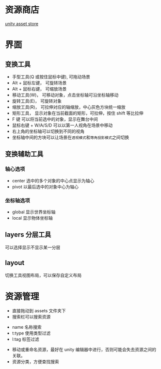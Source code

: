 
# 资源商店
[unity asset store](https://www.assetstore.unity3d.com/)

# 界面
## 变换工具
+ 手型工具(Q 或按住鼠标中键), 可拖动场景
+ Alt + 鼠标左键， 可旋转场景
+ Alt + 鼠标右键， 可缩放场景
+ 移动工具(W)， 可移动对象，点击坐标轴可沿坐标轴移动
+ 旋转工具(E)， 可旋转对象
+ 缩放工具(R)， 可拉伸对应的轴缩放，中心灰色方块统一缩放
+ 矩形工具， 显示对象在当前截面的矩形，可拉伸，按住 shift 等比拉伸
+ F 键 可以将当前选中的对象，显示在舞台中间
+ 鼠标右键 + W/A/S/D 可以以第一人视角在场景中移动
+ 右上角的坐标轴可以切换到不同的视角
+ 坐标轴中间的方块可以让场景在`透视模式`和`等角投影模式`之间切换
## 变换辅助工具
### 轴心选项
+ center 选中的多个对象的中心点显示为轴心
+ pivot 以最后选中的对象中心为轴心
### 坐标轴选项
+ global 显示世界坐标轴
+ local 显示物体坐标轴
## layers 分层工具
可以选择显示不显示某一分层
## layout
切换工具视图布局，可以保存自定义布局

# 资源管理
+ 直接拖动到 assets 文件夹下
+ 搜索栏可以搜索资源
- name 名称搜索
- t:type 使用类型过滤
- l:tag 标签过滤
+ 移动或重命名资源，最好在 unity 编辑器中进行，否则可能会失去资源之间的关联。
+ 资源分类，方便查找搜索 
